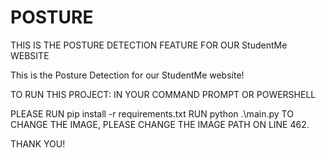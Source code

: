 # POSTURE
THIS IS THE POSTURE DETECTION FEATURE FOR OUR StudentMe WEBSITE

This is the Posture Detection for our StudentMe website!

TO RUN THIS PROJECT: IN YOUR COMMAND PROMPT OR POWERSHELL

PLEASE RUN
pip install -r requirements.txt
RUN
python .\main.py
TO CHANGE THE IMAGE, PLEASE CHANGE THE IMAGE PATH ON LINE 462.

THANK YOU!
